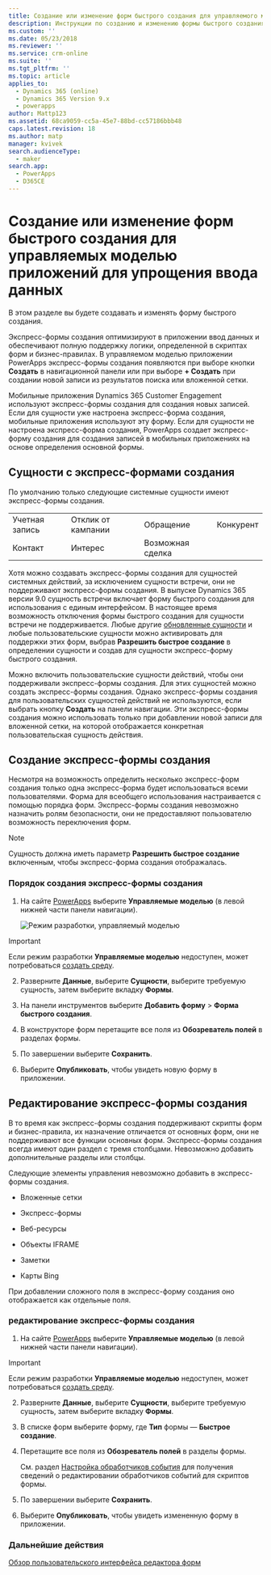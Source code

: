 ```yaml
---
title: Создание или изменение форм быстрого создания для управляемого моделью приложения в PowerApps | MicrosoftDocs
description: Инструкции по созданию и изменению формы быстрого создания
ms.custom: ''
ms.date: 05/23/2018
ms.reviewer: ''
ms.service: crm-online
ms.suite: ''
ms.tgt_pltfrm: ''
ms.topic: article
applies_to:
  - Dynamics 365 (online)
  - Dynamics 365 Version 9.x
  - powerapps
author: Mattp123
ms.assetid: 68ca9059-cc5a-45e7-88bd-cc57186bbb48
caps.latest.revision: 18
ms.author: matp
manager: kvivek
search.audienceType:
  - maker
search.app:
  - PowerApps
  - D365CE
---
```

# <a name="create-or-edit-model-driven-app-quick-create-forms-for-a-streamlined-data-entry-experience"></a>Создание или изменение форм быстрого создания для управляемых моделью приложений для упрощения ввода данных

В этом разделе вы будете создавать и изменять форму быстрого создания.

 Экспресс-формы создания оптимизируют в приложении ввод данных и обеспечивают полную поддержку логики, определенной в скриптах форм и бизнес-правилах. В управляемом моделью приложении PowerApps экспресс-формы создания появляются при выборе кнопки **Создать** в навигационной панели или при выборе **+ Создать** при создании новой записи из результатов поиска или вложенной сетки.
  
 Мобильные приложения Dynamics 365 Customer Engagement используют экспресс-формы создания для создания новых записей. Если для сущности уже настроена экспресс-форма создания, мобильные приложения используют эту форму. Если для сущности не настроена экспресс-форма создания, PowerApps создает экспресс-форму создания для создания записей в мобильных приложениях на основе определения основной формы.  
  
<a name="BKMK_QuickCreateFormEntities"></a>   
## <a name="entities-with-quick-create-forms"></a>Сущности с экспресс-формами создания  
 По умолчанию только следующие системные сущности имеют экспресс-формы создания.  
  
|||||  
|-|-|-|-|  
|Учетная запись|Отклик от кампании|Обращение|Конкурент|  
|Контакт|Интерес|Возможная сделка||  
  
Хотя можно создавать экспресс-формы создания для сущностей системных действий, за исключением сущности встречи, они не поддерживают экспресс-формы создания. В выпуске Dynamics 365 версии 9.0 сущность встречи включает форму быстрого создания для использования с единым интерфейсом. В настоящее время возможность отключения формы быстрого создания для сущности встречи не поддерживается. Любые другие [обновленные сущности](create-design-forms.md) и любые пользовательские сущности можно активировать для поддержки этих форм, выбрав **Разрешить быстрое создание** в определении сущности и создав для сущности экспресс-форму быстрого создания. 

Можно включить пользовательские сущности действий, чтобы они поддерживали экспресс-формы создания. Для этих сущностей можно создать экспресс-формы создания. Однако экспресс-формы создания для пользовательских сущностей действий не используются, если выбрать кнопку **Создать** на панели навигации. Эти экспресс-формы создания можно использовать только при добавлении новой записи для вложенной сетки, на которой отображается конкретная пользовательская сущность действия.  
  
<a name="BKMK_CreateQuickCreate"></a>   
## <a name="create-a-quick-create-form"></a>Создание экспресс-формы создания  
 Несмотря на возможность определить несколько экспресс-форм создания только одна экспресс-форма будет использоваться всеми пользователями. Форма для всеобщего использования настраивается с помощью порядка форм. Экспресс-формы создания невозможно назначить ролям безопасности, они не предоставляют пользователю возможность переключения форм.  
  
> [!NOTE]
>  Сущность должна иметь параметр **Разрешить быстрое создание** включенным, чтобы экспресс-форма создания отображалась. 
  
### <a name="how-to-create-a-quick-create-form"></a>Порядок создания экспресс-формы создания  
  
1.  На сайте [PowerApps](https://web.powerapps.com/?utm_source=padocs&utm_medium=linkinadoc&utm_campaign=referralsfromdoc) выберите **Управляемые моделью** (в левой нижней части панели навигации).  

     ![Режим разработки, управляемый моделью](media/model-driven-switch.png)

> [!IMPORTANT]
> Если режим разработки **Управляемые моделью** недоступен, может потребоваться [создать среду](https://docs.microsoft.com/powerapps/administrator/create-environment).     
  
2.  Разверните **Данные**, выберите **Сущности**, выберите требуемую сущность, затем выберите вкладку **Формы**.  

3.  На панели инструментов выберите **Добавить форму** > **Форма быстрого создания**.  
  
4.  В конструкторе форм перетащите все поля из **Обозреватель полей** в разделах формы.  
  
5.  По завершении выберите **Сохранить**.  
  
6.  Выберите **Опубликовать**, чтобы увидеть новую форму в приложении.  
  
<a name="BKMK_EditQuickCreate"></a>   
## <a name="edit-a-quick-create-form"></a>Редактирование экспресс-формы создания  
 В то время как экспресс-формы создания поддерживают скрипты форм и бизнес-правила, их назначение отличается от основных форм, они не поддерживают все функции основных форм. Экспресс-формы создания всегда имеют один раздел с тремя столбцами. Невозможно добавить дополнительные разделы или столбцы.  
  
 Следующие элементы управления невозможно добавить в экспресс-формы создания.  
  
-   Вложенные сетки  
  
-   Экспресс-формы  
  
-   Веб-ресурсы  
  
-   Объекты IFRAME  
  
-   Заметки  
  
-   Карты Bing  
  
При добавлении сложного поля в экспресс-форму создания оно отображается как отдельные поля.  
  
### <a name="to-edit-a-quick-create-form"></a>редактирование экспресс-формы создания  
  
1.  На сайте [PowerApps](https://web.powerapps.com/?utm_source=padocs&utm_medium=linkinadoc&utm_campaign=referralsfromdoc) выберите **Управляемые моделью** (в левой нижней части панели навигации).  

> [!IMPORTANT]
> Если режим разработки **Управляемые моделью** недоступен, может потребоваться [создать среду](https://docs.microsoft.com/powerapps/administrator/create-environment).    
  
2. Разверните **Данные**, выберите **Сущности**, выберите требуемую сущность, затем выберите вкладку **Формы**.    

3. В списке форм выберите форму, где **Тип** формы — **Быстрое создание**.  
  
3.  Перетащите все поля из **Обозреватель полей** в разделы формы.  
  
     См. раздел [Настройка обработчиков события](configure-event-handlers-legacy.md) для получения сведений о редактировании обработчиков событий для скриптов формы.  
  
4.  По завершении выберите **Сохранить**.  
  
5.  Выберите **Опубликовать**, чтобы увидеть измененную форму в приложении.  
  
### <a name="next-steps"></a>Дальнейшие действия  
[Обзор пользовательского интерфейса редактора форм](form-editor-user-interface-legacy.md)
